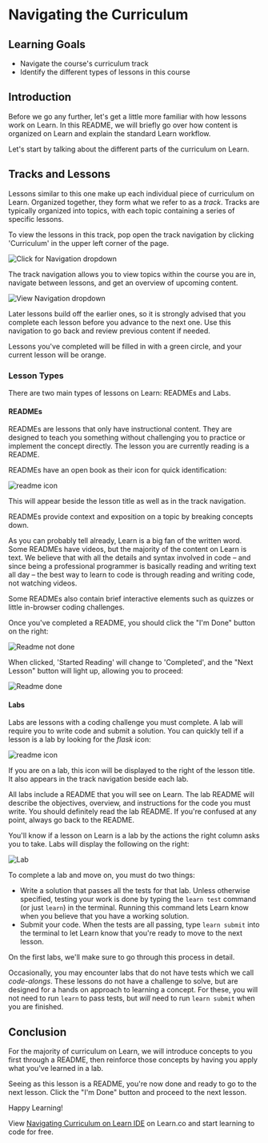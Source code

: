 # Navigating the Curriculum

## Learning Goals

- Navigate the course's curriculum track
- Identify the different types of lessons in this course

## Introduction

Before we go any further, let's get a little more familiar with how lessons
work on Learn. In this README, we will briefly go over how content is organized
on Learn and explain the standard Learn workflow.

Let's start by talking about the different parts of the curriculum on Learn.

## Tracks and Lessons

Lessons similar to this one make up each individual piece of curriculum on
Learn. Organized together, they form what we refer to as a _track_. Tracks are
typically organized into topics, with each topic containing a series of specific
lessons.

To view the lessons in this track, pop open the track navigation by clicking
'Curriculum' in the upper left corner of the page.

![Click for Navigation dropdown](https://s3.amazonaws.com/ironboard-learn/curriculum_drop_down.png)

The track navigation allows you to view topics within the course you are in,
navigate between lessons, and get an overview of upcoming content.

![View Navigation dropdown](https://s3.amazonaws.com/ironboard-learn/curriculum_navigation_menu.png)

Later lessons build off the earlier ones, so it is strongly advised that you
complete each lesson before you advance to the next one. Use this navigation to go back and review previous content if needed.

Lessons you've completed will be filled in with a green circle, and your current
lesson will be orange.

### Lesson Types

There are two main types of lessons on Learn: READMEs and Labs.

#### READMEs

READMEs are lessons that only have instructional content. They
are designed to teach you something without challenging you to practice or
implement the concept directly. The lesson you are currently reading is a
README.

READMEs have an open book as their icon for quick identification:

![readme icon](https://s3.amazonaws.com/ironboard-learn/readme-icon.png)

This will appear beside the lesson title as well as in the track navigation.

READMEs provide context and exposition on a topic by breaking concepts down.

As you can probably tell already, Learn is a big fan of the written word. Some
READMEs have videos, but the majority of the content on Learn is text. We
believe that with all the details and syntax involved in code – and since being
a professional programmer is basically reading and writing text all day – the
best way to learn to code is through reading and writing code, not watching
videos.

Some READMEs also contain brief interactive elements such as quizzes or little
in-browser coding challenges.

Once you've completed a README, you should click the "I'm Done" button on the
right:

![Readme not done](https://curriculum-content.s3.amazonaws.com/intro-to-learn/readmeUndone.png)

When clicked, 'Started Reading' will change to 'Completed', and the "Next
Lesson" button will light up, allowing you to proceed:

![Readme done](https://curriculum-content.s3.amazonaws.com/intro-to-learn/readmeDone.png)

#### Labs

Labs are lessons with a coding challenge you must complete. A lab will require
you to write code and submit a solution. You can quickly tell if a lesson is a
lab by looking for the _flask_ icon:

![readme icon](https://s3.amazonaws.com/ironboard-learn/lab-icon.png)

If you are on a lab, this icon will be displayed to the right of the lesson
title. It also appears in the track navigation beside each lab.

All labs include a README that you will see on Learn. The lab README will
describe the objectives, overview, and instructions for the code you must write.
You should definitely read the lab README. If you're confused at any point,
always go back to the README.

You'll know if a lesson on Learn is a lab by the actions the right column asks
you to take. Labs will display the following on the right:

![Lab](https://curriculum-content.s3.amazonaws.com/intro-to-learn/LabLights.png)

To complete a lab and move on, you must do two things:

- Write a solution that passes all the tests for that lab. Unless otherwise
  specified, testing your work is done by typing the `learn test` command (or just `learn`) in the
  terminal. Running this command lets Learn know when you believe that you have a working solution.
- Submit your code. When the tests are all passing, type `learn submit` into the terminal
  to let Learn know that you're ready to move to the next lesson.

On the first labs, we'll make sure to go through this process in detail.

Occasionally, you may encounter labs that do not have tests which we call
_code-alongs_. These lessons do not have a challenge to solve, but are designed
for a hands on approach to learning a concept. For these, you will not need to
run `learn` to pass tests, but _will_ need to run `learn submit` when you are
finished.

## Conclusion

For the majority of curriculum on Learn, we will introduce concepts to you first
through a README, then reinforce those concepts by having you apply what you've
learned in a lab.

Seeing as this lesson is a README, you're now done and ready to go to the next
lesson. Click the "I'm Done" button and proceed to the next lesson.

Happy Learning!

<p data-visibility='hidden'>View <a href='https://learn.co/lessons/navigating-curriculum-on-learn-ide'>Navigating Curriculum on Learn IDE</a> on Learn.co and start learning to code for free.</p>


